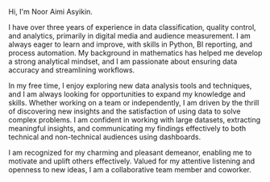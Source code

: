 Hi, I'm Noor Aimi Asyikin.

I have over three years of experience in data classification, quality control, and analytics, primarily in digital media and audience measurement. I am always eager to learn and improve, with skills in Python, BI reporting, and process automation. My background in mathematics has helped me develop a strong analytical mindset, and I am passionate about ensuring data accuracy and streamlining workflows.

In my free time, I enjoy exploring new data analysis tools and techniques, and I am always looking for opportunities to expand my knowledge and skills. Whether working on a team or independently, I am driven by the thrill of discovering new insights and the satisfaction of using data to solve complex problems. I am confident in working with large datasets, extracting meaningful insights, and communicating my findings effectively to both technical and non-technical audiences using dashboards.

I am recognized for my charming and pleasant demeanor, enabling me to motivate and uplift others effectively. Valued for my attentive listening and openness to new ideas, I am a collaborative team member and coworker.

